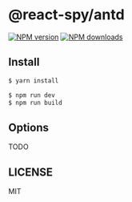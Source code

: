 # @react-spy/antd

[![NPM version](https://img.shields.io/npm/v/@react-spy/antd.svg?style=flat)](https://npmjs.org/package/@react-spy/antd)
[![NPM downloads](http://img.shields.io/npm/dm/@react-spy/antd.svg?style=flat)](https://npmjs.org/package/@react-spy/antd)

## Install

```bash
$ yarn install
```

```bash
$ npm run dev
$ npm run build
```

## Options

TODO

## LICENSE

MIT

